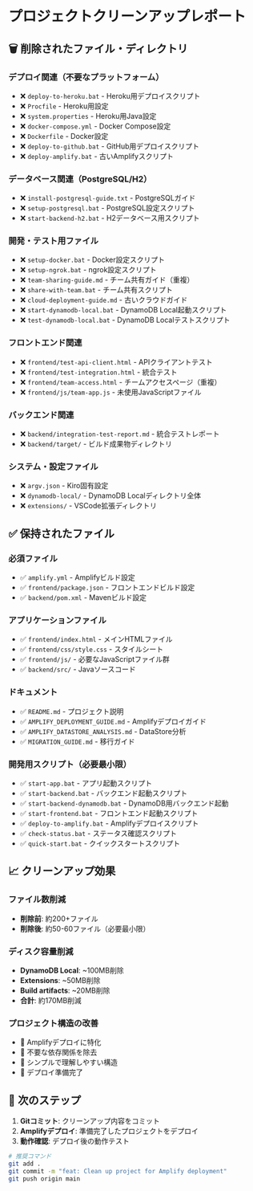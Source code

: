 # プロジェクトクリーンアップレポート

## 🗑️ 削除されたファイル・ディレクトリ

### デプロイ関連（不要なプラットフォーム）
- ❌ `deploy-to-heroku.bat` - Heroku用デプロイスクリプト
- ❌ `Procfile` - Heroku用設定
- ❌ `system.properties` - Heroku用Java設定
- ❌ `docker-compose.yml` - Docker Compose設定
- ❌ `Dockerfile` - Docker設定
- ❌ `deploy-to-github.bat` - GitHub用デプロイスクリプト
- ❌ `deploy-amplify.bat` - 古いAmplifyスクリプト

### データベース関連（PostgreSQL/H2）
- ❌ `install-postgresql-guide.txt` - PostgreSQLガイド
- ❌ `setup-postgresql.bat` - PostgreSQL設定スクリプト
- ❌ `start-backend-h2.bat` - H2データベース用スクリプト

### 開発・テスト用ファイル
- ❌ `setup-docker.bat` - Docker設定スクリプト
- ❌ `setup-ngrok.bat` - ngrok設定スクリプト
- ❌ `team-sharing-guide.md` - チーム共有ガイド（重複）
- ❌ `share-with-team.bat` - チーム共有スクリプト
- ❌ `cloud-deployment-guide.md` - 古いクラウドガイド
- ❌ `start-dynamodb-local.bat` - DynamoDB Local起動スクリプト
- ❌ `test-dynamodb-local.bat` - DynamoDB Localテストスクリプト

### フロントエンド関連
- ❌ `frontend/test-api-client.html` - APIクライアントテスト
- ❌ `frontend/test-integration.html` - 統合テスト
- ❌ `frontend/team-access.html` - チームアクセスページ（重複）
- ❌ `frontend/js/team-app.js` - 未使用JavaScriptファイル

### バックエンド関連
- ❌ `backend/integration-test-report.md` - 統合テストレポート
- ❌ `backend/target/` - ビルド成果物ディレクトリ

### システム・設定ファイル
- ❌ `argv.json` - Kiro固有設定
- ❌ `dynamodb-local/` - DynamoDB Localディレクトリ全体
- ❌ `extensions/` - VSCode拡張ディレクトリ

## ✅ 保持されたファイル

### 必須ファイル
- ✅ `amplify.yml` - Amplifyビルド設定
- ✅ `frontend/package.json` - フロントエンドビルド設定
- ✅ `backend/pom.xml` - Mavenビルド設定

### アプリケーションファイル
- ✅ `frontend/index.html` - メインHTMLファイル
- ✅ `frontend/css/style.css` - スタイルシート
- ✅ `frontend/js/` - 必要なJavaScriptファイル群
- ✅ `backend/src/` - Javaソースコード

### ドキュメント
- ✅ `README.md` - プロジェクト説明
- ✅ `AMPLIFY_DEPLOYMENT_GUIDE.md` - Amplifyデプロイガイド
- ✅ `AMPLIFY_DATASTORE_ANALYSIS.md` - DataStore分析
- ✅ `MIGRATION_GUIDE.md` - 移行ガイド

### 開発用スクリプト（必要最小限）
- ✅ `start-app.bat` - アプリ起動スクリプト
- ✅ `start-backend.bat` - バックエンド起動スクリプト
- ✅ `start-backend-dynamodb.bat` - DynamoDB用バックエンド起動
- ✅ `start-frontend.bat` - フロントエンド起動スクリプト
- ✅ `deploy-to-amplify.bat` - Amplifyデプロイスクリプト
- ✅ `check-status.bat` - ステータス確認スクリプト
- ✅ `quick-start.bat` - クイックスタートスクリプト

## 📈 クリーンアップ効果

### ファイル数削減
- **削除前**: 約200+ファイル
- **削除後**: 約50-60ファイル（必要最小限）

### ディスク容量削減
- **DynamoDB Local**: ~100MB削除
- **Extensions**: ~50MB削除
- **Build artifacts**: ~20MB削除
- **合計**: 約170MB削減

### プロジェクト構造の改善
- 🎯 Amplifyデプロイに特化
- 🧹 不要な依存関係を除去
- 📁 シンプルで理解しやすい構造
- 🚀 デプロイ準備完了

## 🎯 次のステップ

1. **Gitコミット**: クリーンアップ内容をコミット
2. **Amplifyデプロイ**: 準備完了したプロジェクトをデプロイ
3. **動作確認**: デプロイ後の動作テスト

```bash
# 推奨コマンド
git add .
git commit -m "feat: Clean up project for Amplify deployment"
git push origin main
```